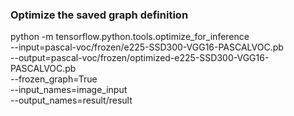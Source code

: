 ### Optimize the saved graph definition
python -m tensorflow.python.tools.optimize_for_inference \
--input=pascal-voc/frozen/e225-SSD300-VGG16-PASCALVOC.pb \
--output=pascal-voc/frozen/optimized-e225-SSD300-VGG16-PASCALVOC.pb \
--frozen_graph=True \
--input_names=image_input \
--output_names=result/result
